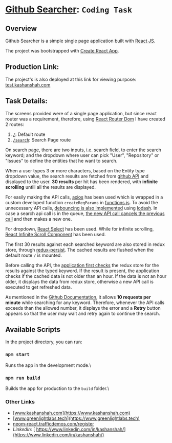 # [Github Searcher](https://test.kashanshah.com): `Coding Task`

## Overview

Github Searcher is a simple single page application built with [React JS](https://reactjs.org).

The project was bootstrapped with [Create React App](https://github.com/facebook/create-react-app).

## Production Link:

The project's is also deployed at this link for viewing purpose: [test.kashanshah.com](https://test.kashanshah.com)

## Task Details:

The screens provided were of a single page application, but since react router was a requirement, therefore, using [React Router Dom](https://github.com/ReactTraining/react-router) I have created 2 routes:
1. [`/`](https://test.kashanshah.com/): Default route 
1. [`/search`](https://test.kashanshah.com/search): Search Page route

On search page, there are two inputs, i.e. search field, to enter the search keyword; and the dropdown where user can pick "User", "Repository" or "Issues" to define the entities that he want to search.

When a user types 3 or more characters, based on the Entity type dropdown value, the search results are fetched from [github API](https://docs.github.com/en/rest/reference/search) and displayed to the user. **30 results** per hit has been rendered, with **infinite scrolling** untill all the results are displayed.

For easily making the API calls, [axios](https://www.npmjs.com/package/axios) has been used which is wrapped in a custom developed function `createReqParams` in [functions.js](./src/common/functions.js#L4). To avoid the unnecessary API calls, [debouncing is also implemented](src/templates/SearchPage/index.js#L35) using [lodash](https://lodash.com/). In case a search api call is in the queue, [the new API call cancels the previous call](./src/templates/SearchPage/index.js#L41) and then makes a new one.

For dropdown, [React Select](https://react-select.com/) has been used. While for infinite scrolling, [React Infinite Scroll Component](https://www.npmjs.com/package/react-infinite-scroll-component) has been used.

The first 30 results against each searched keyword are also stored in redux store, through [redux-persist](https://www.npmjs.com/package/redux-persist). The cached results are flushed when the default route `/` is mounted. 

Before calling the API, the [application first checks](./src/templates/SearchPage/index.js#L53) the redux store for the results against the typed keyword. If the result is present, the application checks if the cached data is not older than an hour. If the data is not an hour older, it displays the data from redux store, otherwise a new API call is executed to get refreshed data.

As mentioned in the [Github Documentation](https://docs.github.com/en/rest/reference/search#rate-limit), it allows **10 requests per minute** while searching for any keyword. Therefore, whenever the API calls exceeds than the allowed number, it displays the error and a **Retry** button appears so that the user may wait and retry again to continue the search.

## Available Scripts

In the project directory, you can run:

### `npm start`

Runs the app in the development mode.\

### `npm run build`

Builds the app for production to the `build` folder.\

### Other Links

* [www.kashanshah.com](https://www.kashanshah.com)
* [www.greenlightlabs.tech](https://www.greenlightlabs.tech)
* [neom-react.trafficdemos.com/register](http://neom-react.trafficdemos.com/register/)
* *LinkedIn:* [ https://www.linkedin.com/in/kashanshah/](https://www.linkedin.com/in/kashanshah/)
